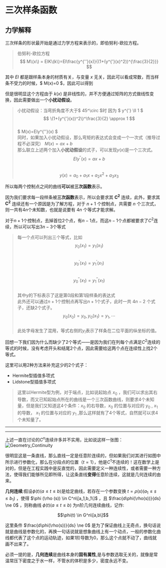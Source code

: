 # 三次样条函数
## 力学解释
三次样条的形状最开始是通过力学方程来表示的，即伯努利-欧拉方程。
>伯努利-欧拉方程  
>$$ M\(x\) = EIK\(k\)=EI\frac{y^{''}(x)}{(1+(y^{'}(x)^2))^{\frac{3}{2}}} $$


其中 $EI$ 都是跟样条本身的材质有关，与变量 $x$ 无关，因此可以看成常数，而当样条不受力的时候，$ M(x)=0 $，因此可以得到  


但是很明显这个方程由于 $k(x)$ 是非线性的，并不方便通过矩阵的方式做线性变换，因此需要做出一个**小扰动假设**。
> 小扰动假设：当弯折角度不大于$ 45^\circ $时
> 因为 $ y^{'} \ll 1 $  
> $$ \(1+(y^{'}(x))^2\)^\frac{3}{2} \approx 1 $$   
> $ M(x)=EIy^{''}(x) $  
同时，如果加入小扰动假设，那么弯矩的表达式会变成一个一次式（推导过程不必深究） 
> $M(x)=ax+b$  
那么联立上述两个加入**小扰动假设**的式子，可以发现$y(x)$是一个三次式。  
> $$EIy^{''}(x)=ax+b$$  
> $$y(x)=a_0 + a_1x + a_2x^2 + a_3x_3$$  


所以每两个控制点之间的曲线**可以**被**三次函数**表示。 


因为我们要求每一段样条被**三次函数**表示，所以会要求其 $\boldsymbol{C^2}$ 连续，此外，要求其 $\boldsymbol{C^2}$ 连续还有一个原因是为了解方程，对于 $n+1$ 个控制点，共需要 $n$ 个三次式，则一共有$4n$个未知数，也就是说要有 $4n$ 个等式才能求解。  


对于$n+1$个控制点，去掉首位$2$个点，有$n-1$点，而这$n-1$个点都被要求了$C^2$连续，所以可以写出$3n-3$个等式  
> 每一个点可以列出三个等式，比如  
> $$y_0(x_1)=y_1(x_1)$$  
> $$y_0^{'}(x_1)=y_1^{'}(x_1)$$   
> $$y_0^{''}(x_1)=y_1^{''}(x_1)$$  
> 其中y的下标表示了这是第0段和第1段样条的表达式  
此外还可以通过$n+1$个控制点再写出$n+1$个式子，此时一共 $4n-2$ 个式子，还缺2个式子。  
> $$ y_0(x_0)=y_0,\, y_0(x_1)=y_1,\cdots $$  
> 此处字母发生了混用，等式右侧的$y_i$表示了样条在二位平面的纵坐标的值。  


回想一下我们因为什么而缺少了2个等式——是因为我们在列每个点满足$C^2$连续的等式的时候，没有考虑开头和结尾2个点，因此需要给这两个点在连续性上找2个等式。  


这里可以用2种方法来补充这少的2个式子：  
+ Hermite型插值多项式  
+ Lidstone型插值多项式  


> 这里以Hermite型为例，对于端点，比如说起始点 $x_0$ ，我们可以求出其右导数，而又已知起始点所在的曲线是一个三次函数曲线，则要求4个未知量，但是我们又知道这4个条件：$x_0$ 的右导数，$x_0$ 的位置与对应的 $y_0$ , $x_1$ 的导数， $x_1$ 的位置与对应的 $y_1$ ,那么这样就有了4个等式，自然就可以求4个未知量了。


---

---
上述一直在讨论的$C^n$连续许多并不实用，比如说这样一张图： 
![Geometry_Continuity](./images/Geometry_Continuity.png)  


很明显这是一条直线，那么直线一定是任意阶连续的，但如果我们对其进行如图中所示进行参数化，那么在分段点的位置（$t=1$），他是$C^1$不连续的！这在数学上是对的，但是在工程实践中是反直觉的，因此需要定义一种连续性，或者需要一种方法，使得我们能够所见即所得，让这条直线**变得**任意阶连续，这就是几何连续的由来。  


**几何连续**:假设$\phi (t)(a\le t \le b)$是给定曲线，若存在一个参数变换 $t=\rho (s)(a_1 \le s \le b_1)$ ，使得 $\phi (\rho (s)) \in C^n\[a_1,b_1\]$ ，且 $\frac{d\phi(\rho(s))}{ds} \ne 0$ ，则称曲线 $\phi(t)(a \le t \le b)$ 为n阶几何连续曲线，记作:  


$$\phi(t) \in G^n\[a,b\]$$  


这里条件 $\frac{d\phi(\rho(s))}{ds} \ne 0$ 是为了保证曲线上无奇点，换句话说就是曲线是参数化的，再换一句话说就是想象曲线上有一个动点，一般的参数化曲线都代表了这个点的运动轨迹，如果1阶导数为0，那么这个点就不动了，曲线就画不出来了。  


必须一提的是，**几何连续**是曲线本身的**固有属性**,是与参数选取无关的，就像是常温常压下密度之于水一样，不管水的体积是多少，密度永远不变。